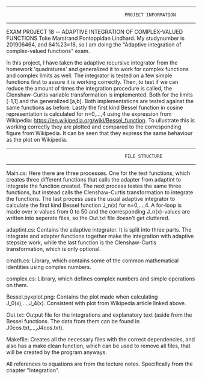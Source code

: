 ------------------------------------------------------------------------------------------------------------------------
                                                PROJECT INFORMATION
------------------------------------------------------------------------------------------------------------------------
EXAM PROJECT 18 -- ADAPTIVE INTEGRATION OF COMPLEX-VALUED FUNCTIONS
Toke Marstrand Pontoppidan Lindhard.
My studynumber is 201906464, and 64%23=18, so I am doing the "Adaptive integration of complex-valued functions" exam.

In this project, I have taken the adaptive recursive integrator from the homework 'quadratures' and generalized it to
work for complex functions and complex limits as well. The integrator is tested on a few simple functions first to assure it is working correctly. Then, to test if we can reduce the amount of times the integration procedure is called, the Clenshaw-Curtis variable transformation is implemented. Both for the limits [-1,1] and the generalized [a,b]. Both implementations are tested against the same functions as before. Lastly the first kind Bessel function in cosine representation is calculated for n=0,...,4 using the expression from Wikipedia: https://en.wikipedia.org/wiki/Bessel_function. To ullustrate this is working correctly they are plotted and compared to the corresponding figure from Wikipedia. It can be seen that they express the same behaviour as the plot on Wikipedia. 

------------------------------------------------------------------------------------------------------------------------
                                                FILE STRUCTURE
------------------------------------------------------------------------------------------------------------------------
Main.cs: Here there are three processes. One for the test functions, which creates three different functions that calls the adapter from adaptint to integrate the function created. The next process testes the same three functions, but instead calls the Clenshaw-Curtis transformation to integrate the functions. The last process uses the usual adaptive integrator to calculate the first kind Bessel function J_n(x) for n=0,...,4. A for-loop is made over x-values from 0 to 50 and the corresponding J_n(x)-values are written into seperate files, so the Out.txt file doesn't get cluttered.

adaptint.cs: Contains the adaptive integrator. It is split into three parts. The integrate and adapter functions together make the integration with adaptive stepsize work, while the last function is the Clenshaw-Curtis transformation, which is only optional. 

cmath.cs: Library, which contains some of the common mathematical identities using complex numbers.

complex.cs: Library, which defines complex numbers and simple operations on them.

Bessel.pyxplot.png: Contains the plot made when calculating J_0(x),...,J_4(x). Consistent with plot from Wikipedia article linked above.

Out.txt: Output file for the integrations and explanatory text (aside from the Bessel functions. The data from them can be found in J0cos.txt,...,J4cos.txt).

Makefile: Creates all the necessary files with the correct dependencies, and also has a make clean function, which can be used to remove all files, that will be created by the program anyways. 

All references to equations are from the lecture notes. Specifically from the chapter "Integration".


